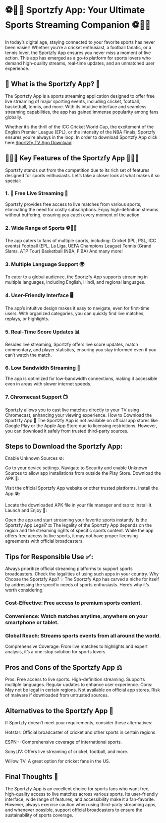 # ⚽🏏🎾 Sportzfy App: Your Ultimate Sports Streaming Companion ⚽🏏🎾

In today’s digital age, staying connected to your favorite sports has never been easier! Whether you’re a cricket enthusiast, a football fanatic, or a tennis lover, the Sportzfy App ensures you never miss a moment of live action. This app has emerged as a go-to platform for sports lovers who demand high-quality streams, real-time updates, and an unmatched user experience.

## 📱 What is the Sportzfy App? 📱
The Sportzfy App is a sports streaming application designed to offer free live streaming of major sporting events, including cricket, football, basketball, tennis, and more. With its intuitive interface and seamless streaming capabilities, the app has gained immense popularity among fans globally.

Whether it’s the thrill of the ICC Cricket World Cup, the excitement of the English Premier League (EPL), or the intensity of the NBA Finals, Sportzfy ensures you’re always in the loop. In order to download Sportzfy App click here <a href="https://sportzfy.io/"> Sportzfy TV App Download </a>

## 🌟🌟🌟 Key Features of the Sportzfy App 🌟🌟🌟
Sportzfy stands out from the competition due to its rich set of features designed for sports enthusiasts. Let’s take a closer look at what makes it so special:

### 1. 🎥 Free Live Streaming 🎥
Sportzfy provides free access to live matches from various sports, eliminating the need for costly subscriptions.
Enjoy high-definition streams without buffering, ensuring you catch every moment of the action.
### 2. Wide Range of Sports ⚽🏏🎾
The app caters to fans of multiple sports, including:
Cricket (IPL, PSL, ICC events)
Football (EPL, La Liga, UEFA Champions League)
Tennis (Grand Slams, ATP Tour)
Basketball (NBA, FIBA)
And many more!
### 3. Multiple Language Support 🌍
To cater to a global audience, the Sportzfy App supports streaming in multiple languages, including English, Hindi, and regional languages.
### 4. User-Friendly Interface 🖥️
The app’s intuitive design makes it easy to navigate, even for first-time users. With organized categories, you can quickly find live matches, replays, or highlights.
### 5. Real-Time Score Updates 📊
Besides live streaming, Sportzfy offers live score updates, match commentary, and player statistics, ensuring you stay informed even if you can’t watch the match.
### 6. Low Bandwidth Streaming 📶
The app is optimized for low-bandwidth connections, making it accessible even in areas with slower internet speeds.
### 7. Chromecast Support 📺
Sportzfy allows you to cast live matches directly to your TV using Chromecast, enhancing your viewing experience.
How to Download the Sportzfy App 📲
The Sportzfy App is not available on official app stores like Google Play or the Apple App Store due to licensing restrictions. However, you can download it safely from trusted third-party sources.

## Steps to Download the Sportzfy App:
Enable Unknown Sources ⚙️:

Go to your device settings.
Navigate to Security and enable Unknown Sources to allow app installations from outside the Play Store.
Download the APK 🔽:

Visit the official Sportzfy App website or other trusted platforms.
Install the App 🛠️:

Locate the downloaded APK file in your file manager and tap to install it.
Launch and Enjoy 🎉:

Open the app and start streaming your favorite sports instantly.
Is the Sportzfy App Legal? ⚖️
The legality of the Sportzfy App depends on the region and the streaming rights of specific sports content. While the app offers free access to live sports, it may not have proper licensing agreements with official broadcasters.

## Tips for Responsible Use ✅:
Always prioritize official streaming platforms to support sports broadcasters.
Check the legalities of using such apps in your country.
Why Choose the Sportzfy App? 💡
The Sportzfy App has carved a niche for itself by addressing the specific needs of sports enthusiasts. Here’s why it’s worth considering:

### Cost-Effective: Free access to premium sports content.
### Convenience: Watch matches anytime, anywhere on your smartphone or tablet.
### Global Reach: Streams sports events from all around the world.
Comprehensive Coverage: From live matches to highlights and expert analysis, it’s a one-stop solution for sports lovers.
## Pros and Cons of the Sportzfy App ⚖️
Pros:
Free access to live sports.
High-definition streaming.
Supports multiple languages.
Regular updates to enhance user experience.
Cons:
May not be legal in certain regions.
Not available on official app stores.
Risk of malware if downloaded from untrusted sources.
## Alternatives to the Sportzfy App 🔄
If Sportzfy doesn’t meet your requirements, consider these alternatives:

Hotstar: Official broadcaster of cricket and other sports in certain regions.

ESPN+: Comprehensive coverage of international sports.

SonyLIV: Offers live streaming of cricket, football, and more.

Willow TV: A great option for cricket fans in the US.

## Final Thoughts 💭
The Sportzfy App is an excellent choice for sports fans who want free, high-quality access to live matches across various sports. Its user-friendly interface, wide range of features, and accessibility make it a fan-favorite. However, always exercise caution when using third-party streaming apps, and whenever possible, support official broadcasters to ensure the sustainability of sports coverage.

